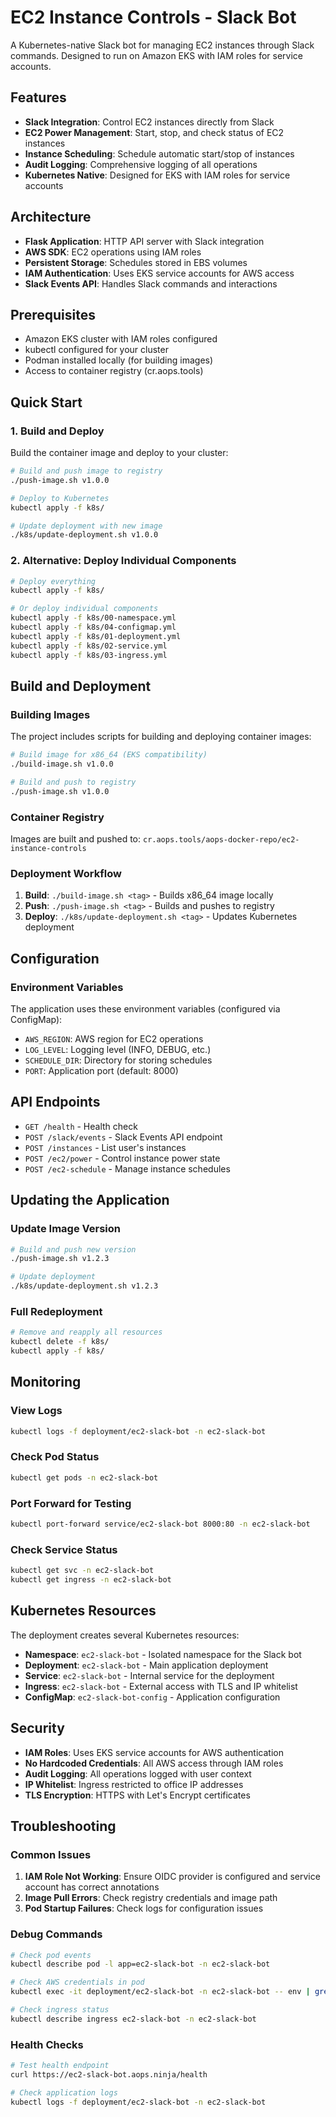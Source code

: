 # EC2 Instance Controls - Slack Bot

A Kubernetes-native Slack bot for managing EC2 instances through Slack commands. Designed to run on Amazon EKS with IAM roles for service accounts.

## Features

- **Slack Integration**: Control EC2 instances directly from Slack
- **EC2 Power Management**: Start, stop, and check status of EC2 instances
- **Instance Scheduling**: Schedule automatic start/stop of instances
- **Audit Logging**: Comprehensive logging of all operations
- **Kubernetes Native**: Designed for EKS with IAM roles for service accounts

## Architecture

- **Flask Application**: HTTP API server with Slack integration
- **AWS SDK**: EC2 operations using IAM roles
- **Persistent Storage**: Schedules stored in EBS volumes
- **IAM Authentication**: Uses EKS service accounts for AWS access
- **Slack Events API**: Handles Slack commands and interactions

## Prerequisites

- Amazon EKS cluster with IAM roles configured
- kubectl configured for your cluster
- Podman installed locally (for building images)
- Access to container registry (cr.aops.tools)

## Quick Start

### 1. Build and Deploy

Build the container image and deploy to your cluster:

```bash
# Build and push image to registry
./push-image.sh v1.0.0

# Deploy to Kubernetes
kubectl apply -f k8s/

# Update deployment with new image
./k8s/update-deployment.sh v1.0.0
```

### 2. Alternative: Deploy Individual Components

```bash
# Deploy everything
kubectl apply -f k8s/

# Or deploy individual components
kubectl apply -f k8s/00-namespace.yml
kubectl apply -f k8s/04-configmap.yml
kubectl apply -f k8s/01-deployment.yml
kubectl apply -f k8s/02-service.yml
kubectl apply -f k8s/03-ingress.yml
```

## Build and Deployment

### Building Images

The project includes scripts for building and deploying container images:

```bash
# Build image for x86_64 (EKS compatibility)
./build-image.sh v1.0.0

# Build and push to registry
./push-image.sh v1.0.0
```

### Container Registry

Images are built and pushed to: `cr.aops.tools/aops-docker-repo/ec2-instance-controls`

### Deployment Workflow

1. **Build**: `./build-image.sh <tag>` - Builds x86_64 image locally
2. **Push**: `./push-image.sh <tag>` - Builds and pushes to registry
3. **Deploy**: `./k8s/update-deployment.sh <tag>` - Updates Kubernetes deployment

## Configuration

### Environment Variables

The application uses these environment variables (configured via ConfigMap):

- `AWS_REGION`: AWS region for EC2 operations
- `LOG_LEVEL`: Logging level (INFO, DEBUG, etc.)
- `SCHEDULE_DIR`: Directory for storing schedules
- `PORT`: Application port (default: 8000)

## API Endpoints

- `GET /health` - Health check
- `POST /slack/events` - Slack Events API endpoint
- `POST /instances` - List user's instances
- `POST /ec2/power` - Control instance power state
- `POST /ec2-schedule` - Manage instance schedules

## Updating the Application

### Update Image Version
```bash
# Build and push new version
./push-image.sh v1.2.3

# Update deployment
./k8s/update-deployment.sh v1.2.3
```

### Full Redeployment
```bash
# Remove and reapply all resources
kubectl delete -f k8s/
kubectl apply -f k8s/
```

## Monitoring

### View Logs
```bash
kubectl logs -f deployment/ec2-slack-bot -n ec2-slack-bot
```

### Check Pod Status
```bash
kubectl get pods -n ec2-slack-bot
```

### Port Forward for Testing
```bash
kubectl port-forward service/ec2-slack-bot 8000:80 -n ec2-slack-bot
```

### Check Service Status
```bash
kubectl get svc -n ec2-slack-bot
kubectl get ingress -n ec2-slack-bot
```

## Kubernetes Resources

The deployment creates several Kubernetes resources:

- **Namespace**: `ec2-slack-bot` - Isolated namespace for the Slack bot
- **Deployment**: `ec2-slack-bot` - Main application deployment
- **Service**: `ec2-slack-bot` - Internal service for the deployment
- **Ingress**: `ec2-slack-bot` - External access with TLS and IP whitelist
- **ConfigMap**: `ec2-slack-bot-config` - Application configuration

## Security

- **IAM Roles**: Uses EKS service accounts for AWS authentication
- **No Hardcoded Credentials**: All AWS access through IAM roles
- **Audit Logging**: All operations logged with user context
- **IP Whitelist**: Ingress restricted to office IP addresses
- **TLS Encryption**: HTTPS with Let's Encrypt certificates

## Troubleshooting

### Common Issues

1. **IAM Role Not Working**: Ensure OIDC provider is configured and service account has correct annotations
2. **Image Pull Errors**: Check registry credentials and image path
3. **Pod Startup Failures**: Check logs for configuration issues

### Debug Commands

```bash
# Check pod events
kubectl describe pod -l app=ec2-slack-bot -n ec2-slack-bot

# Check AWS credentials in pod
kubectl exec -it deployment/ec2-slack-bot -n ec2-slack-bot -- env | grep AWS

# Check ingress status
kubectl describe ingress ec2-slack-bot -n ec2-slack-bot
```

### Health Checks

```bash
# Test health endpoint
curl https://ec2-slack-bot.aops.ninja/health

# Check application logs
kubectl logs -f deployment/ec2-slack-bot -n ec2-slack-bot
```

